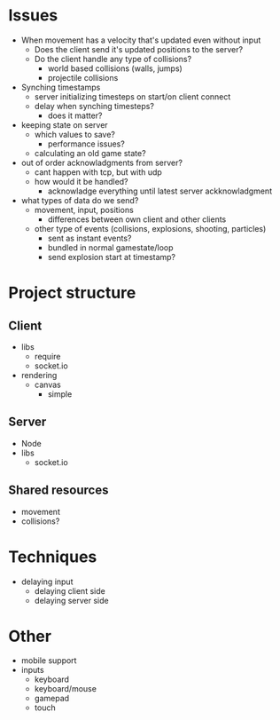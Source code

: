# Issues
* When movement has a velocity that's updated even without input
  - Does the client send it's updated positions to the server?
  - Do the client handle any type of collisions?
    + world based collisions (walls, jumps)
    + projectile collisions
* Synching timestamps
  - server initializing timesteps on start/on client connect
  - delay when synching timesteps?
    + does it matter?
* keeping state on server
  - which values to save?
    + performance issues?
  - calculating an old game state?
* out of order acknowladgments from server?
  - cant happen with tcp, but with udp
  - how would it be handled?
    + acknowladge everything until latest server ackknowladgment
* what types of data do we send?
  - movement, input, positions
    + differences between own client and other clients
  - other type of events (collisions, explosions, shooting, particles)
    + sent as instant events?
    + bundled in normal gamestate/loop
    + send explosion start at timestamp?





# Project structure
## Client
* libs
  - require
  - socket.io
* rendering
  - canvas
    + simple

## Server
* Node
* libs
  - socket.io

## Shared resources
* movement
* collisions?


# Techniques
* delaying input
  - delaying client side
  - delaying server side



# Other
* mobile support
* inputs
  - keyboard
  - keyboard/mouse
  - gamepad
  - touch
